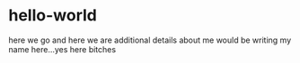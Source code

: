 # hello-world
here we go and here we are
additional details about me would be writing my name here...yes here bitches

